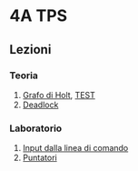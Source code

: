 # 4A TPS

## Lezioni

### Teoria

1. [Grafo di Holt](http://svel.to/oh7), [TEST](http://svel.to/ose)
2. [Deadlock](http://svel.to/olm)

### Laboratorio

1. [Input dalla linea di comando](http://svel.to/oh4)
2. [Puntatori](http://svel.to/os3)

